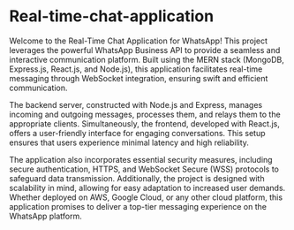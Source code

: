 # Real-time-chat-application 
Welcome to the Real-Time Chat Application for WhatsApp! This project leverages the powerful WhatsApp Business API to provide a seamless and interactive communication platform. Built using the MERN stack (MongoDB, Express.js, React.js, and Node.js), this application facilitates real-time messaging through WebSocket integration, ensuring swift and efficient communication.

The backend server, constructed with Node.js and Express, manages incoming and outgoing messages, processes them, and relays them to the appropriate clients. Simultaneously, the frontend, developed with React.js, offers a user-friendly interface for engaging conversations. This setup ensures that users experience minimal latency and high reliability.

The application also incorporates essential security measures, including secure authentication, HTTPS, and WebSocket Secure (WSS) protocols to safeguard data transmission. Additionally, the project is designed with scalability in mind, allowing for easy adaptation to increased user demands. Whether deployed on AWS, Google Cloud, or any other cloud platform, this application promises to deliver a top-tier messaging experience on the WhatsApp platform.
